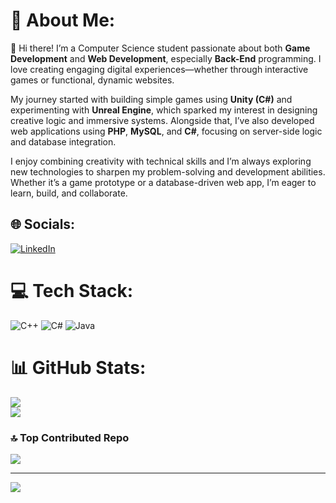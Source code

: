 ﻿# 💫 About Me:
👋 Hi there! I’m a Computer Science student passionate about both **Game Development** and **Web Development**, especially **Back-End** programming. I love creating engaging digital experiences—whether through interactive games or functional, dynamic websites.

My journey started with building simple games using **Unity (C#)** and experimenting with **Unreal Engine**, which sparked my interest in designing creative logic and immersive systems. Alongside that, I’ve also developed web applications using **PHP**, **MySQL**, and **C#**, focusing on server-side logic and database integration.

I enjoy combining creativity with technical skills and I’m always exploring new technologies to sharpen my problem-solving and development abilities. Whether it’s a game prototype or a database-driven web app, I’m eager to learn, build, and collaborate.


## 🌐 Socials:
[![LinkedIn](https://img.shields.io/badge/LinkedIn-%230077B5.svg?logo=linkedin&logoColor=white)](https://linkedin.com/in/https://www.linkedin.com/in/ahmad-atiyeh-009174236/) 

# 💻 Tech Stack:
![C++](https://img.shields.io/badge/c++-%2300599C.svg?style=flat-square&logo=c%2B%2B&logoColor=white) ![C#](https://img.shields.io/badge/c%23-%23239120.svg?style=flat-square&logo=csharp&logoColor=white) ![Java](https://img.shields.io/badge/java-%23ED8B00.svg?style=flat-square&logo=openjdk&logoColor=white)
# 📊 GitHub Stats:
![](https://github-readme-streak-stats.herokuapp.com/?user=ahmad-atiyeh&theme=dark&hide_border=false)<br/>
![](https://github-readme-stats.vercel.app/api/top-langs/?username=ahmad-atiyeh&theme=dark&hide_border=false&include_all_commits=true&count_private=false&layout=compact)

### 🔝 Top Contributed Repo
![](https://github-contributor-stats.vercel.app/api?username=ahmad-atiyeh&limit=5&theme=dark&combine_all_yearly_contributions=true)

---
[![](https://visitcount.itsvg.in/api?id=ahmad-atiyeh&icon=2&color=0)](https://visitcount.itsvg.in)

<!-- Proudly created with GPRM ( https://gprm.itsvg.in ) -->
